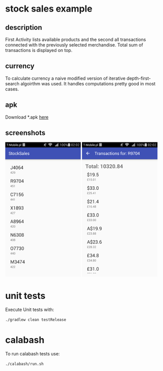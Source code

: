 # stock sales example

## description

First Activity lists available products and the second all transactions connected with the previously selected merchandise. Total sum of transactions is displayed on top.

## currency

To calculate currency a naive modified version of iterative depth-first-search algoirthm was used. It handles computations pretty good in most cases.

## apk

Download *.apk [here](https://github.com/kosiara/stock-sales-example/blob/master/StockSales/apk_release/app-release.apk)

## screenshots
<img src="https://github.com/kosiara/stock-sales-example/raw/master/StockSales/screenshots/device-2016-03-20-020222.png"
  width="240px" height="427px" />
<img src="https://github.com/kosiara/stock-sales-example/raw/master/StockSales/screenshots/device-2016-03-20-020207.png"
  width="240px" height="427px" />

# unit tests
Execute Unit tests with:

```./gradlew clean testRelease```
  
# calabash
To run calabash tests use:

```./calabash/run.sh```